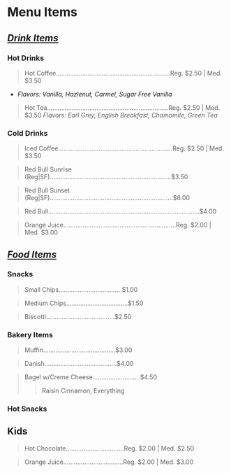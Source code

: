 # Menu Items

<h2><i><u>
Drink Items
</h2></i></u>

### Hot Drinks

> Hot Coffee.................................................................Reg. $2.50 | Med. $3.50
   - *Flavors: Vanilla, Hazlenut, Carmel, Sugar Free Vanilla*

> Hot Tea.....................................................................Reg. $2.50 | Med. $3.50
>    *Flavors: Earl Grey, English Breakfast, Chamomile, Green Tea*

### Cold Drinks

> Iced Coffee.................................................................Reg. $2.50 | Med. $3.50

> Red Bull Sunrise (Reg|SF).....................................................................$3.50

> Red Bull Sunset (Reg|SF)......................................................................$6.00

> Red Bull......................................................................................$4.00

> Orange Juice................................................................Reg. $2.00 | Med. $3.00

<h2><i><u>
Food Items
</h2></i></u>

### Snacks

> Small Chips....................................$1.00

> Medium Chips...................................$1.50

> Biscotti.......................................$2.50

### Bakery Items

> Muffin.........................................$3.00

> Danish.........................................$4.00

> Bagel w/Creme Cheese...........................$4.50
>> Raisin Cinnamon, Everything

### Hot Snacks

## Kids

> Hot Chocolate.................................Reg. $2.00 | Med. $2.50

> Orange Juice..................................Reg. $2.00 | Med. $3.00